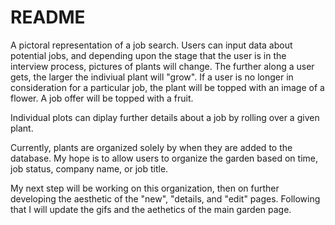 # README

A pictoral representation of a job search. Users can input data about potential jobs, and depending upon the stage that the user is in the interview process, pictures of plants will change. The further along a user gets, the larger the indiviual plant will "grow". If a user is no longer in consideration for a particular job, the plant will be topped with an image of a flower. A job offer will be topped with a fruit. 

Individual plots can diplay further details about a job by rolling over a given plant. 

Currently, plants are organized solely by when they are added to the database. My hope is to allow users to organize the garden based on time, job status, company name, or job title.

My next step will be working on this organization, then on further developing the aesthetic of the "new", "details, and "edit" pages. Following that I will update the gifs and the aethetics of the main garden page.
